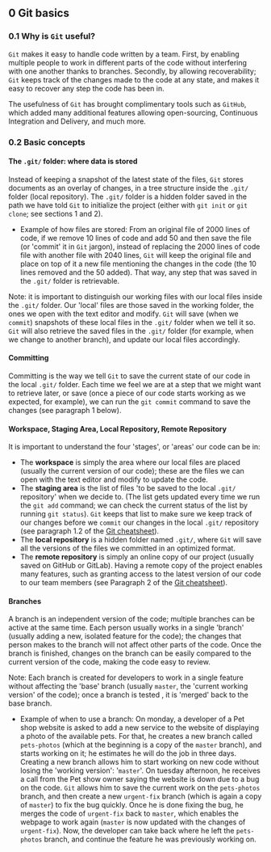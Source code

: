 ## 0 Git basics
### 0.1 Why is `Git` useful?
`Git` makes it easy to handle code written by a team. First, by enabling multiple people to work in different parts of the code without interfering with one another thanks to branches. Secondly, by allowing recoverability; `Git` keeps track of the changes made to the code at any state, and makes it easy to recover any step the code has been in.

The usefulness of `Git` has brought complimentary tools such as `GitHub`, which added many additional features allowing open-sourcing, Continuous Integration and Delivery, and much more.

### 0.2 Basic concepts
####  The `.git/` folder: where data is stored
Instead of keeping a snapshot of the latest state of the files, `Git` stores documents as an overlay of changes, in a tree structure inside the `.git/` folder (local repository). The `.git/` folder is a hidden folder saved in the path we have told `Git` to initialize the project (either with `git init` or `git clone`; see sections 1 and 2).

- Example of how files are stored: From an original file of 2000 lines of code, if we remove 10 lines of code and add 50 and then save the file (or 'commit' it in `Git` jargon), instead of replacing the 2000 lines of code file with another file with 2040 lines, `Git` will keep the original file and place on top of it a new file mentioning the changes in the code (the 10 lines removed and the 50 added). That way, any step that was saved in the `.git/` folder is retrievable.

Note: it is important to distinguish our working files with our local files inside the `.git/` folder. Our 'local' files are those saved in the working folder, the ones we open with the text editor and modify. `Git` will save (when we `commit`)  snapshots of these local files in the `.git/` folder when we tell it so. `Git` will also retrieve the saved files in the `.git/` folder (for example, when we change to another branch), and update our local files accordingly.

#### Committing
Committing is the way we tell `Git` to save the current state of our code in the local `.git/` folder. Each time we feel we are at a step that we might want to retrieve later, or save (once a piece of our code starts working as we expected, for example), we can run the `git commit` command to save the changes (see paragraph 1 below).

#### Workspace, Staging Area, Local Repository, Remote Repository
It is important to understand the four 'stages', or 'areas' our code can be in:
- The **workspace** is simply the area where our local files are placed (usually the current version of our code); these are the files we can open with the text editor and modify to update the code.
- The **staging area** is the list of files 'to be saved to the local `.git/` repository' when we decide to. (The list gets updated every time we run the `git add` command; we can check the current status of the list by running `git status`). `Git` keeps that list to make sure we keep track of our changes before we `commit` our changes in the local `.git/` repository (see paragraph 1.2 of the [Git cheatsheet](https://github.com/lombardero/nyu-devops-concepts/blob/master/3-git/1-complete-cheatsheet.md)).
- The **local repository** is a hidden folder named `.git/`, where `Git` will save all the versions of the files we committed in an optimized format.
- The **remote repository** is simply an online copy of our project (usually saved on GitHub or GitLab). Having a remote copy of the project enables many features, such as granting access to the latest version of our code to our team members (see Paragraph 2 of the [Git cheatsheet](https://github.com/lombardero/nyu-devops-concepts/blob/master/3-git/1-complete-cheatsheet.md)).

#### Branches
A branch is an independent version of the code; multiple branches can be active at the same time. Each person usually works in a single 'branch' (usually adding a new, isolated feature for the code); the changes that person makes to the branch will not affect other parts of the code. Once the branch is finished, changes on the branch can be easily compared to the current version of the code, making the code easy to review.

Note: Each branch is created for developers to work in a single feature without affecting the 'base' branch (usually `master`, the 'current working version' of the code); once a branch is tested , it is 'merged' back to the base branch. 
- Example of when to use a branch: On monday, a developer of a Pet shop website is asked to add a new service to the website of displaying a photo of the available pets. For that, he creates a new branch called `pets-photos` (which at the beginning is a copy of the `master` branch), and starts working on it; he estimates he will do the job in three days. Creating a new branch allows him to start working on new code without losing the 'working version': '`master`'. On tuesday afternoon, he receives a call from the Pet show owner saying the website is down due to a bug on the code. `Git` allows him to save the current work on the `pets-photos` branch, and then create a new `urgent-fix` branch (which is again a copy of `master`) to fix the bug quickly. Once he is done fixing the bug, he merges the code of `urgent-fix` back to `master`, which enables the webpage to work again (`master` is now updated with the changes of `urgent-fix`). Now, the developer can take back where he left the `pets-photos` branch, and continue the feature he was previously working on. 